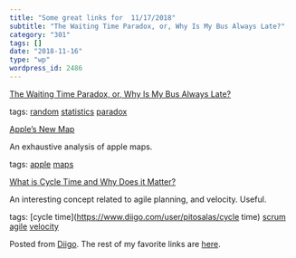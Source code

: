 ```yaml
---
title: "Some great links for  11/17/2018"
subtitle: "The Waiting Time Paradox, or, Why Is My Bus Always Late?"
category: "301"
tags: []
date: "2018-11-16"
type: "wp"
wordpress_id: 2486
---
```

[The Waiting Time Paradox, or, Why Is My Bus Always Late?](http://jakevdp.github.io/blog/2018/09/13/waiting-time-paradox/?utm_source=hackernewsletter&utm_medium=email&utm_term=fav) 

 tags: [random](https://www.diigo.com/user/pitosalas/random) [statistics](https://www.diigo.com/user/pitosalas/statistics) [paradox](https://www.diigo.com/user/pitosalas/paradox)

 [Apple’s New Map](https://www.justinobeirne.com/new-apple-maps?utm_source=hackernewsletter&utm_medium=email&utm_term=fav) 

An exhaustive analysis of apple maps. 

 tags: [apple](https://www.diigo.com/user/pitosalas/apple) [maps](https://www.diigo.com/user/pitosalas/maps)

 [What is Cycle Time and Why Does it Matter?](https://codeclimate.com/blog/software-engineering-cycle-time/?utm_source=drip&utm_medium=email&utm_content=cycle-time%7Cimage&utm_campaign=velocity%20-%2020181113%20-%20data-driven%20engineering%20-%20IMP%20-%20NS&__s=fzzssq55zd58mvijpssx) 

An interesting concept related to agile planning, and velocity. Useful. 

 tags: [cycle time](https://www.diigo.com/user/pitosalas/cycle time) [scrum](https://www.diigo.com/user/pitosalas/scrum) [agile](https://www.diigo.com/user/pitosalas/agile) [velocity](https://www.diigo.com/user/pitosalas/velocity)

Posted from [Diigo](https://www.diigo.com). The rest of my favorite links are [here](https://www.diigo.com/user/pitosalas).